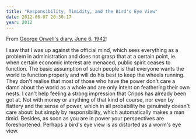 ```yaml
---
title: "Responsibility, Timidity, and the Bird's Eye View"
date: 2012-06-07 20:30:17
year: 2012
---
```

From <a href="http://orwelldiaries.wordpress.com/2012/06/07/7-6-42/">George Orwell's diary, June 6, 1942</a>:
<p>I saw that I was up against the official mind, which sees everything as a problem in administration and does not grasp that at a certain point, ie. when certain economic interest are menaced, public spirit ceases to function. The basic assumption of such people is that everyone wants the world to function properly and will do his best to keep the wheels running. They don't realise that most of those who have the power don't care a damn about the world as a whole and are only intent on feathering their own nests. I can't help feeling a strong impression that Cripps has already been got at. Not with money or anything of that kind of course, nor even by flattery and the sense of power, which in all probability he genuinely doesn't care about: but simply by responsibility, which automatically makes a man timid. Besides, as soon as you are in power your perspectives are foreshortened. Perhaps a bird's eye view is as distorted as a worm's eye view.</p>
